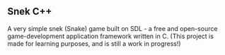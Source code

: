 ## Snek C++
A very simple snek (Snake) game built on SDL - a free and open-source game-development application framework written in C. 
(This project is made for learning purposes, and is still a work in progress!)
